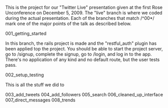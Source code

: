 This is the project for our "Twitter Live" presentation given at the first Rose Unconference on December 5, 2009. The "live" branch is where we coded during the actual presentation. Each of the branches that match /^00*/ mark one of the major points of the talk as described below.


001_getting_started

In this branch, the rails project is made and the "restful_auth" plugin has been applied top the project. You should be able to start the project server, go to /signup, complete the signup, go to /login, and log in to the app. There's no application of any kind and no default route, but the user tests pass.

002_setup_testing

This is all the stuff we did to 

003_add_tweets
004_add_followers
005_search
006_cleaned_up_interface
007_direct_messages
008_trends
